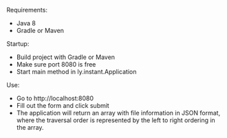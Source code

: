 Requirements:

- Java 8
- Gradle or Maven


Startup:

- Build project with Gradle or Maven
- Make sure port 8080 is free
- Start main method in ly.instant.Application


Use:

- Go to http://localhost:8080
- Fill out the form and click submit
- The application will return an array with file information in JSON format, where the traversal order is represented by the left to right ordering in the array.
